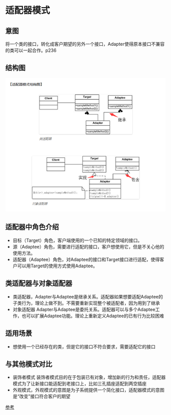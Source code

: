 # 适配器模式

## 意图

将一个类的接口，转化成客户期望的另外一个接口，Adapter使得原本接口不兼容的类可以一起合作。p236

## 结构图

![image](https://github.com/yantianpi/designMode/raw/master/adapter/structure.png)

## 适配器中角色介绍

* 目标（Target）角色，客户端使用的一个已知的特定领域的接口。
* 源（Adaptee）角色，需要进行适配的接口，客户想使用它，但是不关心他的使用方法。
* 适配器（Adaptee）角色，对Adaptee的接口和Target接口进行适配，使得客户可以用Target的使用方式使用Adaptee。

## 类适配器与对象适配器

* 类适配器，Adapter与Adaptee是继承关系。适配器如果想要适配Adaptee的子类行为，理论上做不到。不需要重新实现整个被适配者，因为用到了继承
* 对象适配器 Adapter与Adaptee是委托关系。适配器可以与多个Adaptee工作，也可以扩展Adaptee功能。理论上重新定义Adaptee的已有行为比较困难

## 适用场景

* 想使用一个已经存在的类，但是它的接口不符合要求，需要适配它的接口


## 与其他模式对比

* 装饰者模式 装饰者模式目的在于包装已有对象，增加新的行为和责任，适配器模式为了让新接口能适配到老接口上，比如三孔插座适配到两空插座
* 外观模式，外观模式的意图是为子系统提供一个简化接口，适配器模式的意图是“改变”接口符合客户的期望

[参考](http://www.phppan.com/2010/07/php-design-pattern-10-adapter/)